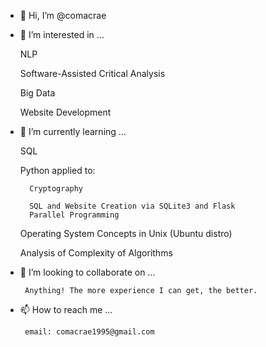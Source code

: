 - 👋 Hi, I’m @comacrae
- 👀 I’m interested in ...
  
  NLP
   
   Software-Assisted Critical Analysis 
   
   Big Data
    
    Website Development
- 🌱 I’m currently learning ...
  
  SQL
   
   Python applied to:
    
        Cryptography
        
        SQL and Website Creation via SQLite3 and Flask
        Parallel Programming
        
    Operating System Concepts in Unix (Ubuntu distro)
    
    Analysis of Complexity of Algorithms
    
    
- 💞️ I’m looking to collaborate on ...

       Anything! The more experience I can get, the better. 
- 📫 How to reach me ...
       
       email: comacrae1995@gmail.com 

<!---
comacrae/comacrae is a ✨ special ✨ repository because its `README.md` (this file) appears on your GitHub profile.
You can click the Preview link to take a look at your changes.
--->
